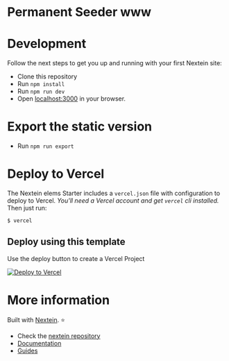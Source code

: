 # Permanent Seeder www

# Development

Follow the next steps to get you up and running with your first Nextein site:

- Clone this repository
- Run `npm install`
- Run `npm run dev`
- Open [localhost:3000](http://localhost:3000) in your browser.

# Export the static version

- Run `npm run export`

# Deploy to Vercel

The Nextein elems Starter includes a `vercel.json` file with configuration to deploy to Vercel. _You'll need a Vercel account and get `vercel` cli installed._ Then just run:

```
$ vercel
```

## Deploy using this template

Use the deploy button to create a Vercel Project

[![Deploy to Vercel](https://vercel.com/button)](https://vercel.com/import/project?template=https://github.com/elmasse/nextein-elems-starter/tree/master)

# More information

Built with [Nextein](https://nextein.elmasse.io). :star:

- Check the [nextein repository](https://github.com/elmasse/nextein)
- [Documentation](https://nextein.elmasse.io/docs)
- [Guides](https://nextein.elmasse.io/guides)
